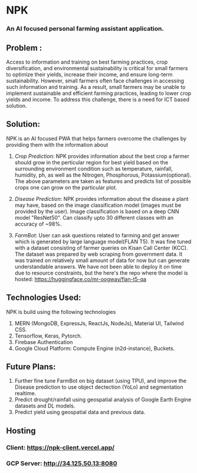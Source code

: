 # NPK
### An AI focused personal farming assistant application.

## Problem : 
Access to information and training on best farming practices, crop diversification, and environmental sustainability is critical for small farmers to optimize their yields, increase their income, and ensure long-term sustainability. However, small farmers often face challenges in accessing such information and training. As a result, small farmers may be unable to implement sustainable and efficient farming practices, leading to lower crop yields and income. To address this challenge, there is a need for ICT based solution.

## Solution: 
NPK is an AI focused PWA that helps farmers overcome the challenges by providing them with the information about

1. *Crop Prediction*: NPK provides information about the best crop a farmer should grow in the perticular region for best yield based on the surrounding environment condition such as temperature, rainfall, humidity, ph, as well as the Nitrogen, Phosphorous, Potassium(optional). 
The above parameters are taken as features and predicts list of possible crops one can grow on the particular plot.

2. *Disease Prediction*: NPK provides information about the disease a plant may have, based on the image classification model (images must be provided by the user). Image classification is based on a deep CNN model "ResNet50". Can classify upto 30 different classes with an accuracy of ~98%.

3. *FarmBot*: User can ask questions related to farming and get answer which is generated by large language model(FLAN T5). It was fine tuned with a dataset consisting of farmer queries on 
Kisan Call Center (KCC). The dataset was prepared by web scraping from government data. It was trained on relatively small amount of data for now but can generate understandable answers. We have not been able to deploy it on time due to resource constraints, but the here's the repo where the model is hosted: https://huggingface.co/mr-oogway/flan-t5-qa

## Technologies Used: 
NPK is build using the following technologies
1. MERN (MongoDB, ExpressJs, ReactJs, NodeJs), Material UI, Tailwind CSS.
2. Tensorflow, Keras, Pytorch.
3. Firebase Authentication
4. Google Cloud Platform: Compute Engine (n2d-instance), Buckets.

## Future Plans:

1. Further fine tune FarmBot on big dataset (using TPU), and improve the Disease prediction to use object dectection (YoLo) and segmentation realtime. 
2. Predict drought/rainfall using geospatial analysis of Google Earth Engine datasets and DL models.
3. Predict yield using geospatial data and previous data.

## Hosting

### Client: https://npk-client.vercel.app/
### GCP Server: http://34.125.50.13:8080